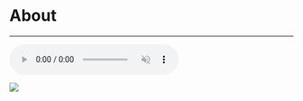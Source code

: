 <script setup>
import { VPTeamMembers } from 'vitepress/theme'

const members = [
    {
        avatar: 'https://github.com/parasaurolophus.png',
        name: 'Kirk Rader',
        title: 'Creator',
        links: [
            { icon: 'github', link: 'https://github.com/parasaurolophus' },
            { icon: 'linkedin', link: 'https://www.linkedin.com/in/kirkrader/' },
            {
                icon: {
                    svg: '<svg role="img" viewBox="0 0 24 24" xmlns="http://www.w3.org/2000/svg"><title>HyperFollow</title><rect style="fill:#AAAAAA;stroke:#AAAAAA" width="24" height="24" x="0" y="0"/></svg>',
                },
                link: 'https://hyperfollow.com/kirkrader'
            },
        ]
    },
]
</script>

# About

<VPTeamMembers size="small" :members="members" />

---

<audio controls loop autoplay muted>
    <source src="/BrokenOaths.ogg" controlsList="nodownload noremoteplayback">
</audio>

![](/lava.webp)
